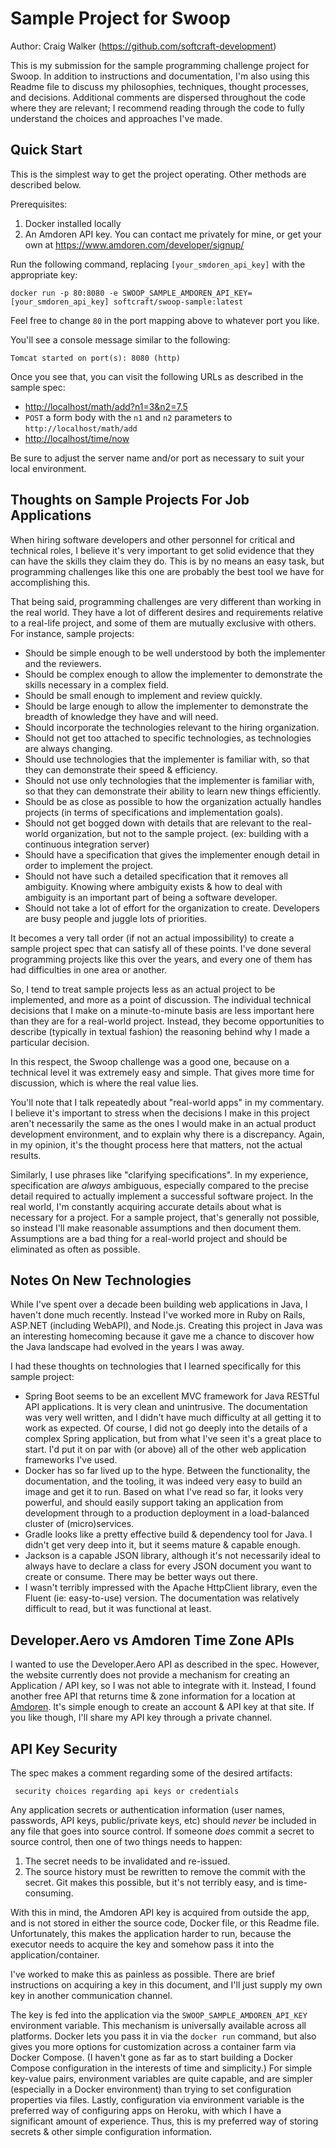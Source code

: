 Sample Project for Swoop
========================
Author: Craig Walker (https://github.com/softcraft-development)

This is my submission for the sample programming challenge project for Swoop. In addition to instructions and documentation, I'm also using this Readme file to discuss my philosophies, techniques, thought processes, and decisions. Additional comments are dispersed throughout the code where they are relevant; I recommend reading through the code to fully understand the choices and approaches I've made.

Quick Start
-----------

This is the simplest way to get the project operating. Other methods are described below.

Prerequisites:
1. Docker installed locally
1. An Amdoren API key. You can contact me privately for mine, or get your own at https://www.amdoren.com/developer/signup/

Run the following command, replacing `[your_smdoren_api_key]` with the appropriate key:

    docker run -p 80:8080 -e SWOOP_SAMPLE_AMDOREN_API_KEY=[your_smdoren_api_key] softcraft/swoop-sample:latest
    
Feel free to change `80` in the port mapping above to whatever port you like.

You'll see a console message similar to the following:

    Tomcat started on port(s): 8080 (http)
    
Once you see that, you can visit the following URLs as described in the sample spec:

* [http://localhost/math/add?n1=3&n2=7.5](http://localhost/math/add?n1=3&n2=7.5)
* `POST` a form body with the `n1` and `n2` parameters to `http://localhost/math/add `
* [http://localhost/time/now](http://localhost/time/now)

Be sure to adjust the server name and/or port as necessary to suit your local environment. 

Thoughts on Sample Projects For Job Applications
------------------------------------------------

When hiring software developers and other personnel for critical and technical roles, I believe it's very important to get solid evidence that they can have the skills they claim they do. This is by no means an easy task, but programming challenges like this one are probably the best tool we have for accomplishing this.

That being said, programming challenges are very different than working in the real world. They have a lot of different desires and requirements relative to a real-life project, and some of them are mutually exclusive with others. For instance, sample projects:
* Should be simple enough to be well understood by both the implementer and the reviewers.
* Should be complex enough to allow the implementer to demonstrate the skills necessary in a complex field.
* Should be small enough to implement and review quickly.
* Should be large enough to allow the implementer to demonstrate the breadth of knowledge they have and will need.
* Should incorporate the technologies relevant to the hiring organization.
* Should not get too attached to specific technologies, as technologies are always changing.
* Should use technologies that the implementer is familiar with, so that they can demonstrate their speed & efficiency.
* Should not use only technologies that the implementer is familiar with, so that they can demonstrate their ability to learn new things efficiently.
* Should be as close as possible to how the organization actually handles projects (in terms of specifications and implementation goals).
* Should not get bogged down with details that are relevant to the real-world organization, but not to the sample project. (ex: building with a continuous integration server)
* Should have a specification that gives the implementer enough detail in order to implement the project.
* Should not have such a detailed specification that it removes all ambiguity. Knowing where ambiguity exists & how to deal with ambiguity is an important part of being a software developer. 
* Should not take a lot of effort for the organization to create. Developers are busy people and juggle lots of priorities.

It becomes a very tall order (if not an actual impossibility) to create a sample project spec that can satisfy all of these points. I've done several programming projects like this over the years, and every one of them has had difficulties in one area or another. 
 
So, I tend to treat sample projects less as an actual project to be implemented, and more as a point of discussion. The individual technical decisions that I make on a minute-to-minute basis are less important here than they are for a real-world project. Instead, they become opportunities to describe (typically in textual fashion) the reasoning behind why I made a particular decision.

In this respect, the Swoop challenge was a good one, because on a technical level it was extremely easy and simple. That gives more time for discussion, which is where the real value lies.

You'll note that I talk repeatedly about "real-world apps" in my commentary. I believe it's important to stress when the decisions I make in this project aren't necessarily the same as the ones I would make in an actual product development environment, and to explain why there is a discrepancy. Again, in my opinion, it's the thought process here that matters, not the actual results.

Similarly, I use phrases like "clarifying specifications". In my experience, specification are *always* ambiguous, especially compared to the precise detail required to actually implement a successful software project. In the real world, I'm constantly acquiring accurate details about what is necessary for a project. For a sample project, that's generally not possible, so instead I'll make reasonable assumptions and then document them. Assumptions are a bad thing for a real-world project and should be eliminated as often as possible. 

Notes On New Technologies
-------------------------

While I've spent over a decade been building web applications in Java, I haven't done much recently. Instead I've worked more in Ruby on Rails, ASP.NET (including WebAPI), and Node.js. Creating this project in Java was an interesting homecoming because it gave me a chance to discover how the Java landscape had evolved in the years I was away.

I had these thoughts on technologies that I learned specifically for this sample project:
* Spring Boot seems to be an excellent MVC framework for Java RESTful API applications. It is very clean and unintrusive. The documentation was very well written, and I didn't have much difficulty at all getting it to work as expected. Of course, I did not go deeply into the details of a complex Spring application, but from what I've seen it's a great place to start. I'd put it on par with (or above) all of the other web application frameworks I've used.
* Docker has so far lived up to the hype. Between the functionality, the documentation, and the tooling, it was indeed very easy to build an image and get it to run. Based on what I've read so far, it looks very powerful, and should easily support taking an application from development through to a production deployment in a load-balanced cluster of (micro)services.
* Gradle looks like a pretty effective build & dependency tool for Java. I didn't get very deep into it, but it seems mature & capable enough.
* Jackson is a capable JSON library, although it's not necessarily ideal to always have to declare a class for every JSON document you want to create or consume. There may be better ways out there.
* I wasn't terribly impressed with the Apache HttpClient library, even the Fluent (ie: easy-to-use) version. The documentation was relatively difficult to read, but it was functional at least.
 
Developer.Aero vs Amdoren Time Zone APIs
----------------------------------------
 
I wanted to use the Developer.Aero API as described in the spec. However, the website currently does not provide a mechanism for creating an Application / API key, so I was not able to integrate with it. Instead, I found another free API that returns time & zone information for a location at [Amdoren](https://www.amdoren.com). It's simple enough to create an account & API key at that site. If you like though, I'll share my API key through a private channel.

API Key Security
----------------

The spec makes a comment regarding some of the desired artifacts:

     security choices regarding api keys or credentials
     
Any application secrets or authentication information (user names, passwords, API keys, public/private keys, etc) should *never* be included in any file that goes into source control. If someone *does* commit a secret to source control, then one of two things needs to happen:
1. The secret needs to be invalidated and re-issued.
1. The source history must be rewritten to remove the commit with the secret. Git makes this possible, but it's not terribly easy, and is time-consuming.

With this in mind, the Amdoren API key is acquired from outside the app, and is not stored in either the source code, Docker file, or this Readme file. Unfortunately, this makes the application harder to run, because the executor needs to acquire the key and somehow pass it into the application/container.

I've worked to make this as painless as possible. There are brief instructions on acquiring a key in this document, and I'll just supply my own key in another communication channel. 

The key is fed into the application via the `SWOOP_SAMPLE_AMDOREN_API_KEY` environment variable. This mechanism is universally available across all platforms. Docker lets you pass it in via the `docker run` command, but also gives you more options for customization across a container farm via Docker Compose. (I haven't gone as far as to start building a Docker Compose configuration in the interests of time and simplicity.) For simple key-value pairs, environment variables are quite capable, and are simpler (especially in a Docker environment) than trying to set configuration properties via files. Lastly, configuration via environment variable is the preferred way of configuring apps on Heroku, with which I have a significant amount of experience. Thus, this is my preferred way of storing secrets & other simple configuration information.
